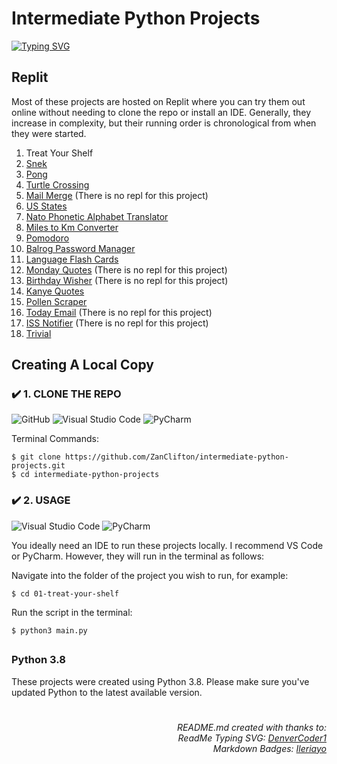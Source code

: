 # Intermediate Python Projects

[![Typing SVG](https://readme-typing-svg.herokuapp.com?color=F79818&multiline=true&height=60&lines=Intermediate+Python+Projects;Exploring+Python+Further)](https://git.io/typing-svg)

## Replit

Most of these projects are hosted on Replit where you can try them out online without needing to clone the repo or install an IDE. Generally, they increase in complexity, but their running order is chronological from when they were started.

1. Treat Your Shelf
2. [Snek](https://replit.com/@ZanClifton/snek?v=1)
3. [Pong](https://replit.com/@ZanClifton/pong?v=1)
4. [Turtle Crossing](https://replit.com/@ZanClifton/turtle-crossing?v=1)
5. [Mail Merge](https://github.com/ZanClifton/intermediate-python-projects/tree/main/05-mail-merge) (There is no repl for this project)
6. [US States](https://replit.com/@ZanClifton/us-states?v=1)
7. [Nato Phonetic Alphabet Translator](https://replit.com/@ZanClifton/nato-alphabet-translator?v=1)
8. [Miles to Km Converter](https://replit.com/@ZanClifton/miles-to-km?v=1)
9. [Pomodoro](https://replit.com/@ZanClifton/pomodoro?v=1)
10. [Balrog Password Manager](https://replit.com/@ZanClifton/balrog-password-manager?v=1)
11. [Language Flash Cards](https://replit.com/@ZanClifton/language-flash-cards?v=1)
12. [Monday Quotes](https://github.com/ZanClifton/intermediate-python-projects/tree/main/12-monday-quotes) (There is no repl for this project)
13. [Birthday Wisher](https://github.com/ZanClifton/intermediate-python-projects/tree/main/13-birthday-wisher) (There is no repl for this project)
14. [Kanye Quotes](https://replit.com/@ZanClifton/kanye-quotes?v=1)
15. [Pollen Scraper](https://replit.com/@ZanClifton/pollen-scraper?v=1)
16. [Today Email](https://github.com/ZanClifton/intermediate-python-projects/tree/main/16-today-email) (There is no repl for this project)
17. [ISS Notifier](https://github.com/ZanClifton/intermediate-python-projects/tree/main/17-iss-notifier) (There is no repl for this project)
18. [Trivial](https://replit.com/@ZanClifton/trivial?v=1)

## Creating A Local Copy

### ✔️ 1. CLONE THE REPO

![GitHub](https://img.shields.io/badge/github-%23121011.svg?style=for-the-badge&logo=github&logoColor=white) ![Visual Studio Code](https://img.shields.io/badge/Visual%20Studio%20Code-0078d7.svg?style=for-the-badge&logo=visual-studio-code&logoColor=white) ![PyCharm](https://img.shields.io/badge/pycharm-143?style=for-the-badge&logo=pycharm&logoColor=black&color=black&labelColor=green)

Terminal Commands:

```
$ git clone https://github.com/ZanClifton/intermediate-python-projects.git
$ cd intermediate-python-projects
```

### ✔️ 2. USAGE

![Visual Studio Code](https://img.shields.io/badge/Visual%20Studio%20Code-0078d7.svg?style=for-the-badge&logo=visual-studio-code&logoColor=white) ![PyCharm](https://img.shields.io/badge/pycharm-143?style=for-the-badge&logo=pycharm&logoColor=black&color=black&labelColor=green)

You ideally need an IDE to run these projects locally. I recommend VS Code or PyCharm. However, they will run in the terminal as follows:

Navigate into the folder of the project you wish to run, for example:

```
$ cd 01-treat-your-shelf
```

Run the script in the terminal:

```
$ python3 main.py
```

##

### Python 3.8

These projects were created using Python 3.8. Please make sure you've updated Python to the latest available version.

#

<div align=right>
  <h6>README.md created with thanks to:
  <br>ReadMe Typing SVG: <a href="https://git.io/typing-svg">DenverCoder1</a>
  <br>Markdown Badges: <a href="https://github.com/Ileriayo/markdown-badges">Ileriayo</a></h6>

</div>
